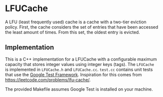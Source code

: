 # LFUCache

A LFU (least frequently used) cache is a cache with a two-tier eviction policy.  First, the cache considers the set of entries that have been accessed the least amount of times.  From this set, the oldest entry is evicted.

## Implementation

This is a C++ implementation for a LFUCache with a configurable maximum capacity that stores integer values using integer keys (tags).  The `LFUCache` is implemented in `LFUCache.h` and `LFUCache.cc`.  `test.cc` contains unit tests that use the [Google Test Framework](https://github.com/google/googletest).  Inspiration for this comes from https://leetcode.com/problems/lfu-cache/.

The provided Makefile assumes Google Test is installed on your machine.
